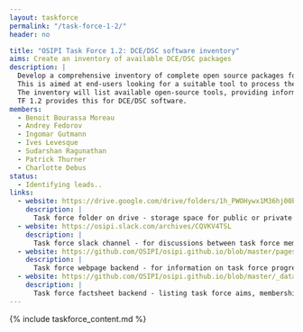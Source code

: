 ```yaml
---
layout: taskforce
permalink: "/task-force-1-2/"
header: no

title: "OSIPI Task Force 1.2: DCE/DSC software inventory"
aims: Create an inventory of available DCE/DSC packages
description: |
  Develop a comprehensive inventory of complete open source packages for perfusion imaging analysis. 
  This is aimed at end-users looking for a suitable tool to process their data. 
  The inventory will list available open-source tools, providing information that will help users to select a suitable tool, such as scope of application, methodology, level of validation, licence policy, transparency, user-friendliness, and reviews by other users. 
  TF 1.2 provides this for DCE/DSC software.
members:
  - Benoit Bourassa Moreau
  - Andrey Fedorov
  - Ingomar Gutmann
  - Ives Levesque
  - Sudarshan Ragunathan
  - Patrick Thurner
  - Charlotte Debus
status:
  - Identifying leads..
links:
  - website: https://drive.google.com/drive/folders/1h_PWOHywx1M36hj00bc-rsXqEWGnHS1l
    description: |
      Task force folder on drive - storage space for public or private documents developed by the task force.
  - website: https://osipi.slack.com/archives/CQVKV4TSL
    description: |
      Task force slack channel - for discussions between task force members.
  - website: https://github.com/OSIPI/osipi.github.io/blob/master/pages/pages-root-folder/task-force-1-2.md
    description: |
      Task force webpage backend - for information on task force progress and links to public resources.
  - website: https://github.com/OSIPI/osipi.github.io/blob/master/_data/tf/tf_1_2.yml
    description: |
      Task force factsheet backend - listing task force aims, membership, status, etc.
---
```


{% include taskforce_content.md %}

